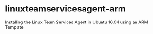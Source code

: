 # linuxteamservicesagent-arm
Installing the Linux Team Services Agent in Ubuntu 16.04 using an ARM Template
